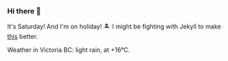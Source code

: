 ### Hi there :wave:

It's Saturday! And I'm on holiday! :desert_island: I might be fighting with Jekyll to make [this](https://swissclubtoronto.ca) better.

Weather in Victoria BC: light rain, at +16°C.
